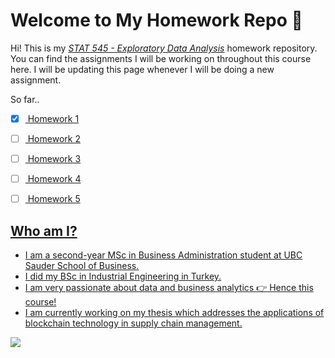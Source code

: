 # Welcome to My Homework Repo :star2:

Hi! This is my <a href="https://stat545.stat.ubc.ca/#html">*STAT 545 - Exploratory Data Analysis*</a> homework repository. You can find the assignments I will be working on throughout this course here. I will be updating this page whenever I will be doing a new assignment.


So far..

- [x] <a href="https://github.com/STAT545-UBC-hw-2019-20/stat545-hw-aylinmumcular/tree/master/Homework%201#html"> Homework 1
- [ ] <a href="https://github.com/STAT545-UBC-hw-2019-20/stat545-hw-aylinmumcular/blob/master/README.md#html"> Homework 2 
- [ ] <a href="https://github.com/STAT545-UBC-hw-2019-20/stat545-hw-aylinmumcular/blob/master/README.md#html"> Homework 3
- [ ] <a href="https://github.com/STAT545-UBC-hw-2019-20/stat545-hw-aylinmumcular/blob/master/README.md#html"> Homework 4
- [ ] <a href="https://github.com/STAT545-UBC-hw-2019-20/stat545-hw-aylinmumcular/blob/master/README.md#html"> Homework 5


## Who am I?

- I am a second-year MSc in Business Administration student at UBC Sauder School of Business. 
- I did my BSc in Industrial Engineering in Turkey. 
- I am very passionate about data and business analytics :point_right: Hence this course! 
- I am currently working on my thesis which addresses the applications of blockchain technology in supply chain management. 

![](https://imgs.xkcd.com/comics/git_commit.png)


